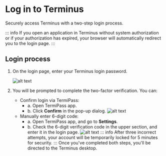 # Log in to Terminus

Securely access Terminus with a two-step login process.

::: info
If you open an application in Terminus without system authorization or if your authorization has expired, your browser will automatically redirect you to the login page.
:::

## Login process

1. On the login page, enter your Terminus login password.

   ![alt text](/images/how-to/terminus/enter_password.jpg)
2. You will be prompted to complete the two-factor verification. You can:
    - Confirm login via TermiPass:
      - a. Open TermiPass app. 
      - b. Click **Confirm** in the pop-up dialog.
        ![alt text](/images/how-to/terminus/second_confirmation.jpg)
    - Manually enter 6-digit code:
      - a. Open TermiPass app, and go to **Settings**. 
      - b. Check the 6-digit verification code in the upper section, and enter it in the login page.
        ![alt text](/images/how-to/terminus/6-digit_one-time_password.jpg)
   ::: info
   After three incorrect attempts, your account will be temporarily locked for 5 minutes for security.
   :::
Once you've completed both steps, you'll be directed to the Terminus desktop.